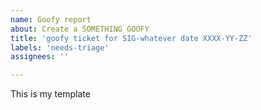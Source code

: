 ```yaml
---
name: Goofy report
about: Create a SOMETHING GOOFY
title: 'goofy ticket for SIG-whatever date XXXX-YY-ZZ'
labels: 'needs-triage'
assignees: ''

---
```


This is my template
